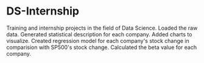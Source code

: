 # DS-Internship
Training and internship projects in the field of Data Science.
Loaded the raw data.
Generated statistical description for each company.
Added charts to visualize.
Created regression model for each company's stock change in comparision with SP500's stock change.
Calculated the beta value for each company.
